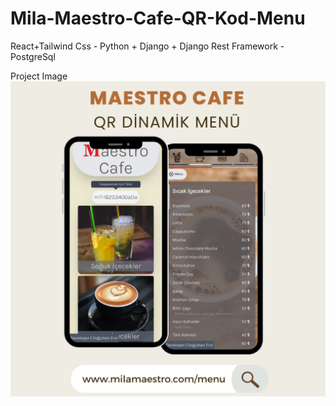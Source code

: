 # Mila-Maestro-Cafe-QR-Kod-Menu
 React+Tailwind Css - Python + Django + Django Rest Framework - PostgreSql 

Project Image
![Proje Resmi](project-image.png)
